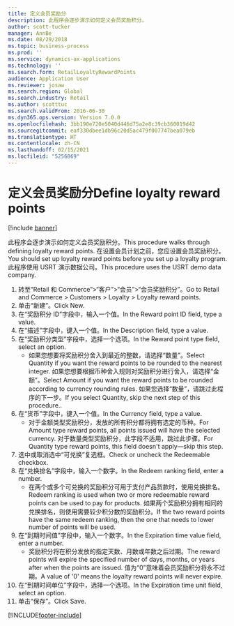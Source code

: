 ```yaml
---
title: 定义会员奖励分
description: 此程序会逐步演示如何定义会员奖励积分。
author: scott-tucker
manager: AnnBe
ms.date: 08/29/2018
ms.topic: business-process
ms.prod: ''
ms.service: dynamics-ax-applications
ms.technology: ''
ms.search.form: RetailLoyaltyRewardPoints
audience: Application User
ms.reviewer: josaw
ms.search.region: Global
ms.search.industry: Retail
ms.author: scotttuc
ms.search.validFrom: 2016-06-30
ms.dyn365.ops.version: Version 7.0.0
ms.openlocfilehash: 3bb190e720e5040d446d75a2e8c39cb360019d42
ms.sourcegitcommit: eaf330dbee1db96c20d5ac479f007747bea079eb
ms.translationtype: HT
ms.contentlocale: zh-CN
ms.lasthandoff: 02/15/2021
ms.locfileid: "5256869"
---
```

# <a name="define-loyalty-reward-points"></a><span data-ttu-id="70f22-103">定义会员奖励分</span><span class="sxs-lookup"><span data-stu-id="70f22-103">Define loyalty reward points</span></span>

[!include [banner](../includes/banner.md)]

<span data-ttu-id="70f22-104">此程序会逐步演示如何定义会员奖励积分。</span><span class="sxs-lookup"><span data-stu-id="70f22-104">This procedure walks through defining loyalty reward points.</span></span> <span data-ttu-id="70f22-105">在设置会员计划之前，您应设置会员奖励积分。</span><span class="sxs-lookup"><span data-stu-id="70f22-105">You should set up loyalty reward points before you set up a loyalty program.</span></span> <span data-ttu-id="70f22-106">此程序使用 USRT 演示数据公司。</span><span class="sxs-lookup"><span data-stu-id="70f22-106">This procedure uses the USRT demo data company.</span></span>

1. <span data-ttu-id="70f22-107">转至“Retail 和 Commerce”>“客户”>“会员”>“会员奖励积分”。</span><span class="sxs-lookup"><span data-stu-id="70f22-107">Go to Retail and Commerce > Customers > Loyalty > Loyalty reward points.</span></span>
2. <span data-ttu-id="70f22-108">单击“新建”。</span><span class="sxs-lookup"><span data-stu-id="70f22-108">Click New.</span></span>
3. <span data-ttu-id="70f22-109">在“奖励积分 ID”字段中，输入一个值。</span><span class="sxs-lookup"><span data-stu-id="70f22-109">In the Reward point ID field, type a value.</span></span>
4. <span data-ttu-id="70f22-110">在“描述”字段中，键入一个值。</span><span class="sxs-lookup"><span data-stu-id="70f22-110">In the Description field, type a value.</span></span>
5. <span data-ttu-id="70f22-111">在“奖励积分类型”字段中，选择一个选项。</span><span class="sxs-lookup"><span data-stu-id="70f22-111">In the Reward point type field, select an option.</span></span>
    * <span data-ttu-id="70f22-112">如果您想要将奖励积分舍入到最近的整数，请选择“数量”。</span><span class="sxs-lookup"><span data-stu-id="70f22-112">Select Quantity if you want the reward points to be rounded to the nearest integer.</span></span> <span data-ttu-id="70f22-113">如果您想要根据币种舍入规则对奖励积分进行舍入，请选择“金额”。</span><span class="sxs-lookup"><span data-stu-id="70f22-113">Select Amount if you want the reward points to be rounded according to currency rounding rules.</span></span> <span data-ttu-id="70f22-114">如果您选择“数量”，请跳过此程序的下一步。</span><span class="sxs-lookup"><span data-stu-id="70f22-114">If you select Quantity, skip the next step of this procedure..</span></span>  
6. <span data-ttu-id="70f22-115">在“货币”字段中，键入一个值。</span><span class="sxs-lookup"><span data-stu-id="70f22-115">In the Currency field, type a value.</span></span>
    * <span data-ttu-id="70f22-116">对于金额类型奖励积分，发放的所有积分都将拥有选定的币种。</span><span class="sxs-lookup"><span data-stu-id="70f22-116">For Amount type reward points, all points issued will have the selected currency.</span></span> <span data-ttu-id="70f22-117">对于数量类型奖励积分，此字段不适用，跳过此步骤。</span><span class="sxs-lookup"><span data-stu-id="70f22-117">For Quantity type reward points, this field doesn't apply—skip this step.</span></span>  
7. <span data-ttu-id="70f22-118">选中或取消选中“可兑换”复选框。</span><span class="sxs-lookup"><span data-stu-id="70f22-118">Check or uncheck the Redeemable checkbox.</span></span>
8. <span data-ttu-id="70f22-119">在“兑换排名”字段中，输入一个数字。</span><span class="sxs-lookup"><span data-stu-id="70f22-119">In the Redeem ranking field, enter a number.</span></span>
    * <span data-ttu-id="70f22-120">在两个或多个可兑换的奖励积分可用于支付产品货款时，使用兑换排名。</span><span class="sxs-lookup"><span data-stu-id="70f22-120">Redeem ranking is used when two or more redeemable reward points can be used to pay for products.</span></span> <span data-ttu-id="70f22-121">如果两个奖励积分拥有相同的兑换排名，则使用需要较少积分数的奖励积分。</span><span class="sxs-lookup"><span data-stu-id="70f22-121">If the two reward points have the same redeem ranking, then the one that needs to lower number of points will be used.</span></span>  
9. <span data-ttu-id="70f22-122">在“到期时间值”字段中，输入一个数字。</span><span class="sxs-lookup"><span data-stu-id="70f22-122">In the Expiration time value field, enter a number.</span></span>
    * <span data-ttu-id="70f22-123">奖励积分将在积分发放的指定天数、月数或年数之后过期。</span><span class="sxs-lookup"><span data-stu-id="70f22-123">The reward points will expire the specified number of days, months, or years after when the points are issued.</span></span> <span data-ttu-id="70f22-124">值为“0”意味着会员奖励积分将永不过期。</span><span class="sxs-lookup"><span data-stu-id="70f22-124">A value of '0' means the loyalty reward points will never expire.</span></span>  
10. <span data-ttu-id="70f22-125">在“到期时间单位”字段中，选择一个选项。</span><span class="sxs-lookup"><span data-stu-id="70f22-125">In the Expiration time unit field, select an option.</span></span>
11. <span data-ttu-id="70f22-126">单击“保存”。</span><span class="sxs-lookup"><span data-stu-id="70f22-126">Click Save.</span></span>



[!INCLUDE[footer-include](../../includes/footer-banner.md)]